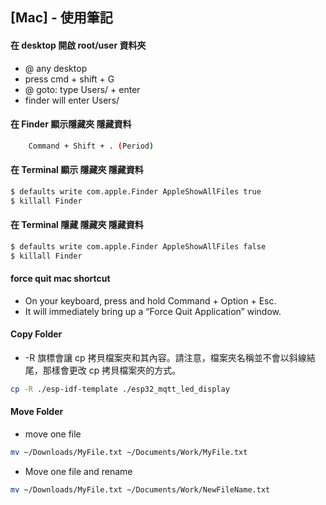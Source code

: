 ## [Mac] - 使用筆記

#### 在 desktop 開啟 root/user 資料夾
* @ any desktop
* press cmd + shift + G
* @ goto: type Users/ + enter
* finder will enter Users/


#### 在 Finder 顯示隱藏夾 隱藏資料
```bash
    Command + Shift + . (Period)
```

#### 在 Terminal 顯示 隱藏夾 隱藏資料
```bash
$ defaults write com.apple.Finder AppleShowAllFiles true
$ killall Finder

```

#### 在 Terminal 隱藏 隱藏夾 隱藏資料
```bash
$ defaults write com.apple.Finder AppleShowAllFiles false
$ killall Finder
```

#### force quit mac shortcut
* On your keyboard, press and hold Command + Option + Esc.
* It will immediately bring up a “Force Quit Application” window.

#### Copy Folder
* -R 旗標會讓 cp 拷貝檔案夾和其內容。請注意，檔案夾名稱並不會以斜線結尾，那樣會更改 cp 拷貝檔案夾的方式。
```bash
cp -R ./esp-idf-template ./esp32_mqtt_led_display
```

#### Move Folder
* move one file

```bash
mv ~/Downloads/MyFile.txt ~/Documents/Work/MyFile.txt
```

* Move one file and rename
```bash
mv ~/Downloads/MyFile.txt ~/Documents/Work/NewFileName.txt
```